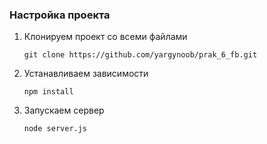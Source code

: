 
### Настройка проекта
1. Клонируем проект со всеми файлами
    ```shell
    git clone https://github.com/yargynoob/prak_6_fb.git
   ```
2. Устанавливаем зависимости
    ```shell
    npm install
   ```
3. Запускаем сервер
    ```shell
    node server.js
   ```
